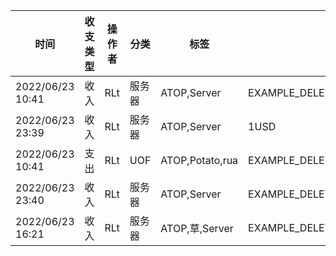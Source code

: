 |时间|收支类型|操作者|分类|标签|备注|金额|
|-|-|-|-|-|-|-|
|2022/06/23 10:41|收入|RLt|服务器|ATOP,Server|EXAMPLE_DELETE_ME_AFTER_TEST|+6.71|
|2022/06/23 23:39|收入|RLt|服务器|ATOP,Server|1USD|+6.71|
|2022/06/23 10:41|支出|RLt|UOF|ATOP,Potato,rua|EXAMPLE_DELETE_ME_AFTER_TEST|-3.00|
|2022/06/23 23:40|收入|RLt|服务器|ATOP,Server|EXAMPLE_DELETE_ME_AFTER_TEST|+1.00|
|2022/06/23 16:21|收入|RLt|服务器|ATOP,草,Server|EXAMPLE_DELETE_ME_AFTER_TEST|+100.00|
